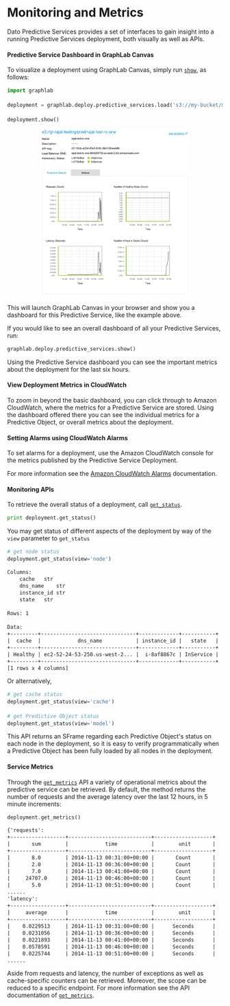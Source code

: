 # Monitoring and Metrics

Dato Predictive Services provides a set of interfaces to gain insight into a running Predictive Services deployment, both visually as well as APIs.

#### Predictive Service Dashboard in GraphLab Canvas

To visualize a deployment using GraphLab Canvas, simply run [`show`](https://dato.com/products/create/docs/generated/graphlab.deploy.PredictiveService.show.html), as follows:

```python
import graphlab

deployment = graphlab.deploy.predictive_services.load('s3://my-bucket/my-service-path')

deployment.show()
```

[<img alt="Example of a Predictive Service Deployment in GraphLab Canvas" src="images/predictive-services-dashboard-glc1.1.png" style="max-width: 70%; margin-left: 15%;" />](images/predictive-services-dashboard-glc1.1.png)

This will launch GraphLab Canvas in your browser and show you a dashboard for this Predictive Service, like the example above.

If you would like to see an overall dashboard of all your Predictive Services, run:

```python
graphlab.deploy.predictive_services.show()
```

Using the Predictive Service dashboard you can see the important metrics about the deployment for the last six hours.

#### View Deployment Metrics in CloudWatch

To zoom in beyond the basic dashboard, you can click through to Amazon CloudWatch, where the metrics for a Predictive Service are stored. Using the dashboard offered there you can see the individual metrics for a Predictive Object, or overall metrics about the deployment.

#### Setting Alarms using CloudWatch Alarms

To set alarms for a deployment, use the Amazon CloudWatch console for the metrics published by the Predictive Service Deployment.

For more information see the [Amazon CloudWatch Alarms](http://docs.aws.amazon.com/AmazonCloudWatch/latest/DeveloperGuide/AlarmThatSendsEmail.html) documentation.

#### Monitoring APIs

To retrieve the overall status of a deployment, call [`get_status`](https://dato.com/products/create/docs/generated/graphlab.deploy.PredictiveService.get_status.html).

```python
print deployment.get_status()
```

You may get status of different aspects of the deployment by way of the `view` parameter to `get_status`

```python
# get node status
deployment.get_status(view='node')
```

```
Columns:
	cache	str
	dns_name	str
	instance_id	str
	state	str

Rows: 1

Data:
+---------+-------------------------------+-------------+-----------+
|  cache  |            dns_name           | instance_id |   state   |
+---------+-------------------------------+-------------+-----------+
| Healthy | ec2-52-24-53-250.us-west-2... |  i-8af8867c | InService |
+---------+-------------------------------+-------------+-----------+
[1 rows x 4 columns]
```

Or alternatively,

```python
# get cache status
deployment.get_status(view='cache')

# get Predictive Object status
deployment.get_status(view='model')
```

This API returns an SFrame regarding each Predictive Object's status on each node in the deployment, so it is easy to verify programmatically when a Predictive Object has been fully loaded by all nodes in the deployment.

#### Service Metrics

Through the [`get_metrics`](https://dato.com/products/create/docs/generated/graphlab.deploy.PredictiveService.get_metrics.html) API a variety of operational metrics about the predictive service can be retrieved. By default, the method returns the number of requests and the average latency over the last 12 hours, in 5 minute increments:

```python
deployment.get_metrics()
```

```
{'requests':
+------------------+---------------------------+-------------------+
|       sum        |            time           |        unit       |
+------------------+---------------------------+-------------------+
|       8.0        | 2014-11-13 00:31:00+00:00 |       Count       |
|       2.0        | 2014-11-13 00:36:00+00:00 |       Count       |
|       7.0        | 2014-11-13 00:41:00+00:00 |       Count       |
|     24707.0      | 2014-11-13 00:46:00+00:00 |       Count       |
|       5.0        | 2014-11-13 00:51:00+00:00 |       Count       |
......
'latency':
+------------------+---------------------------+-------------------+
|     average      |            time           |        unit       |
+------------------+---------------------------+-------------------+
|    0.0229513     | 2014-11-13 00:31:00+00:00 |      Seconds      |
|    0.0231056     | 2014-11-13 00:36:00+00:00 |      Seconds      |
|    0.0221893     | 2014-11-13 00:41:00+00:00 |      Seconds      |
|    0.0578591     | 2014-11-13 00:46:00+00:00 |      Seconds      |
|    0.0225744     | 2014-11-13 00:51:00+00:00 |      Seconds      |
......
```

Aside from requests and latency, the number of exceptions as well as cache-specific counters can be retrieved. Moreover, the scope can be reduced to a specific endpoint. For more information see the API documentation of [`get_metrics`](https://dato.com/products/create/docs/generated/graphlab.deploy.PredictiveService.get_metrics.html).

